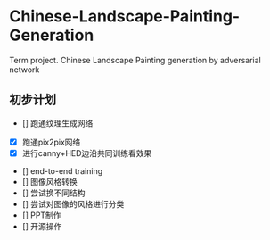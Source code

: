 # Chinese-Landscape-Painting-Generation
Term project. Chinese Landscape Painting generation by adversarial network

## 初步计划
- [] 跑通纹理生成网络
- [x] 跑通pix2pix网络
- [x] 进行canny+HED边沿共同训练看效果
- [] end-to-end training
- [] 图像风格转换
- [] 尝试换不同结构
- [] 尝试对图像的风格进行分类
- [] PPT制作
- [] 开源操作
